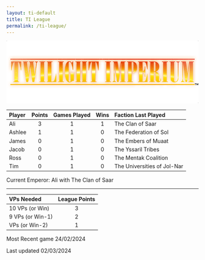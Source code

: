 ```yaml
---
layout: ti-default
title: TI League
permalink: /ti-league/
---
```

<img src="/images/TI-logo.png" id="ti-logo">



| Player | Points | Games Played | Wins |         Faction Last Played |
| :----- | :----: | :----------: | :--: | :-------------------------  |
| Ali    |   3    |      1       |  1   |            The Clan of Saar |
| Ashlee |   1    |      1       |  0   |       The Federation of Sol |
| James  |   0    |      1       |  0   |         The Embers of Muaat |
| Jacob  |   0    |      1       |  0   |          The Yssaril Tribes |
| Ross   |   0    |      1       |  0   |        The Mentak Coalition |
| Tim    |   0    |      1       |  0   | The Universities of Jol-Nar |

<p id='emperor'>Current Emperor: Ali with The Clan of Saar</p>

___

| VPs Needed         | League Points | 
| :-----             | :----:        | 
| 10 VPs (or Win)    |   3           |   
| 9 VPs (or Win-1)   |   2           |   
|  VPs (or Win-2)    |   1           |

Most Recent game 24/02/2024

Last updated 02/03/2024